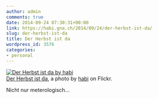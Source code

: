 ```yaml
---
author: admin
comments: true
date: 2014-09-24 07:30:31+00:00
link: https://habi.gna.ch/2014/09/24/der-herbst-ist-da/
slug: der-herbst-ist-da
title: Der Herbst ist da
wordpress_id: 3576
categories:
- personal
---
```


[![Der Herbst ist da by habi](http://farm4.staticflickr.com/3915/15316186556_7488c2fdb4.jpg)](https://www.flickr.com/photos/habi/15316186556/)  
[Der Herbst ist da](https://www.flickr.com/photos/habi/15316186556/), a photo by [habi](https://www.flickr.com/photos/habi/) on Flickr.



Nicht nur meterologisch...
